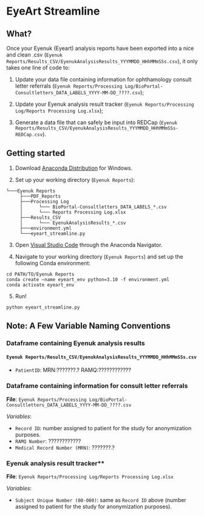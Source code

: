 # EyeArt Streamline

## What?
Once your Eyenuk (Eyeart) analysis reports have been exported into a nice and clean .csv (`Eyenuk Reports/Results_CSV/EyenukAnalysisResults_YYYMMDD_HHhMMmSSs.csv`), it only takes one line of code to:

1) Update your data file containing information for ophthamology consult letter referrals (`Eyenuk Reports/Processing Log/BioPortal-Consultletters_DATA_LABELS_YYYY-MM-DD_????.csv`);
   
2) Update your Eyenuk analysis result tracker (`Eyenuk Reports/Processing Log/Reports Processing Log.xlsx`);
   
3) Generate a data file that can safely be input into REDCap (`Eyenuk Reports/Results_CSV/EyenukAnalysisResults_YYYMMDD_HHhMMmSSs-REDCap.csv`).

## Getting started

1. Download [Anaconda Distribution](https://www.anaconda.com/download/success) for Windows.

2. Set up your working directory (`Eyenuk Reports`):
```
└───Eyenuk Reports
     ├───PDF_Reports
     ├───Processing Log
     │      └─── BioPortal-Consultletters_DATA_LABELS_*.csv
     │      └─── Reports Processing Log.xlsx
     ├───Results_CSV
     │      └─── EyenukAnalysisResults_*.csv 
     ├───environment.yml
     └───eyeart_streamline.py
```

3. Open [Visual Studio Code](https://code.visualstudio.com/) through the Anaconda Navigator.

4. Navigate to your working directory (`Eyenuk Reports`) and set up the following Conda environment:
```
cd PATH/TO/Eyenuk Reports
conda create —name eyeart_env python=3.10 -f environment.yml
conda activate eyeart_env
```

5. Run!
```
python eyeart_streamline.py
```

## Note: A Few Variable Naming Conventions

### Dataframe containing Eyenuk analysis results
#### `Eyenuk Reports/Results_CSV/EyenukAnalysisResults_YYYMMDD_HHhMMmSSs.csv`
* `PatientID`: MRN:???????.? RAMQ:????????????

### Dataframe containing information for consult letter referrals
**File**: `Eyenuk Reports/Processing Log/BioPortal-Consultletters_DATA_LABELS_YYYY-MM-DD_????.csv`

_Variables_:
* `Record ID`: number assigned to patient for the study for anonymization purposes.
* `RAMQ Number`: ????????????
* `Medical Record Number (MRN)`: ???????.?

### Eyenuk analysis result tracker**
**File**: `Eyenuk Reports/Processing Log/Reports Processing Log.xlsx`

_Variables_:
* `Subject Unique Number (00-000)`: same as `Record ID` above (number assigned to patient for the study for anonymization purposes).
